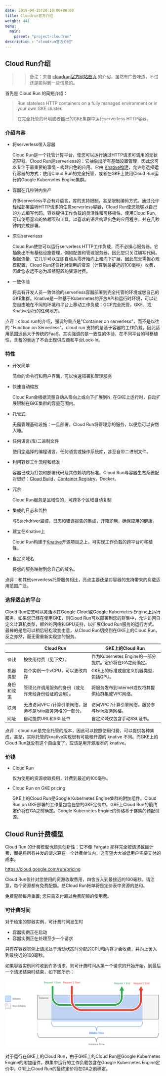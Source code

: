 ```yaml
---
date: 2019-04-15T20:10:00+08:00
title: Cloudrun官方介绍
weight: 441
menu:
  main:
    parent: "project-cloudrun"
description : "cloudrun官方介绍"
---
```


## Cloud Run介绍

> > 备注：来自 [cloudrun官方网站首页](https://cloud.google.com/run/) 的介绍，虽然有广告味道，不过还是能得到一些信息的。 

首先是 Cloud Run 的简短介绍：

> Run stateless HTTP containers on a fully managed environment or in your own GKE cluster.
>
> 在完全托管的环境或者自己的GKE集群中运行serverless HTTP容器。

### 介绍内容

- 将serverless带入容器

	Cloud Run是一个托管计算平台，使您可以运行通过HTTP请求可调用的无状态容器。Cloud Run是serverless的：它抽象出所有基础设置管理，因此您可以专注于最重要的事情 - 构建出色的应用。它由 [Knative构建](https://knative.dev/)，允许您选择运行容器的方式：使用Cloud Run的完全托管，或者在GKE上使用Cloud Run运行的Google Kubernetes Engine集群。

- 容器在几秒钟内生产

	许多serverless平台有对语言，库的支持限制，甚至限制编码方式。通过允许轻松部署监听HTTP请求的任意serverless容器，Cloud Run使您能够以自己的方式编写代码。容器提供工作负载的灵活性和可移植性。使用Cloud Run，可以使用喜欢的依赖项和工具，以喜欢的语言构建出色的应用程序，并在几秒钟内完成部署。

- 原生serverless

	Cloud Run使您可以运行serverless HTTP工作负载，而不必操心服务器。它抽象出所有基础设施管理，例如配置和管理服务器，因此您只关注编写代码。根据流量，它几乎可以立即自动从零开始向上和向下扩展，因此您无需担心规模配置。Cloud Run还仅针对使用的资源（计算到最接近的100毫秒）收费，因此您永远不必为超额配置的资源付费。

- 一致体验

	将具有开发人员一致体验的serverless容器部署到完全托管的环境或您自己的GKE集群。Knative是一种基于Kubernetes的开放API和运行时环境，可以让您自由地在不同的环境和平台上移动工作负载：GCP完全托管，GKE，或Knative运行的任何地方。

点评：cloud run的介绍，强调的重点是"Container on serverless"，而不是以往的 "Function on Serverless"。cloud run 支持的是基于容器的工作负载，因此适用范围远远大于传统的FaaS。其次强调的是一致性的体验，在不同平台的可移植性，含蓄的表达了不会出现供应商和平台Lock-In。

### 特性

- 开发简单

	简单的命令行和用户界面，可以快速部署和管理服务

- 快速自动缩放

	Cloud Run会根据流量自动从零向上或向下扩展到N. 在GKE上运行时，自动扩展限制在GKE集群的容量范围内。

- 托管式

	无需管理基础设施：一旦部署，Cloud Run将管理您的服务，以便您可以安然入睡。

- 任何语言/库/二进制文件

	使用您选择的编程语言，任何语言或操作系统库，甚至自带二进制文件。

- 利用容器工作流程和标准

	容器已成为打包和部署代码及其依赖项的标准。Cloud Run与容器生态系统配对很好：[Cloud Build](https://cloud.google.com/cloud-build/)，[Container Registry](https://cloud.google.com/container-registry/)，Docker。

- 冗余

	Cloud Run服务是区域性的，可跨多个区域自动复制

- 集成的日志和监控

	与Stackdriver监控，日志和错误报告的集成，开箱即用，确保应用的健康。

- 建立在Knative上

	Cloud Run构建于[Knative](https://knative.dev/)开源项目之上，可实现工作负载的跨平台可移植性。

- 自定义域名

	将您的服务映射到您自己的域名。

点评：和其他serverless托管服务相比，亮点主要还是对容器的支持带来的负载适用范围广泛。

### 选择适合的平台

Cloud Run使您可以灵活地在Google Cloud或Google Kubernetes Engine上运行服务。如果您已经在使用GKE，则Cloud Run可以部署到您的群集中，允许访问自定义计算机类型，额外的网络和GPU支持，以扩展Cloud Run服务的运行方式。最棒的是您可以稍后轻松改变主意，从Cloud Run切换到在GKE上的Cloud Run，反之亦然，而无需重新实现您的服务。



|            | Cloud Run                                                  | GKE上的Cloud Run                                        |
| :--------- | ---------------------------------------------------------- | ------------------------------------------------------- |
| 价钱       | 按使用付费（见下文）。                                     | 作为Kubernetes Engine的一部分提供。定价将在GA之前确定。 |
| 机器类型   | 每个实例一个vCPU，可以更改内存                             | GKE上的标准或自定义机器类型，包括GPU。                  |
| 身份和政策 | 管理允许调用服务的身份（或允许未经身份验证的调用）。       | 将服务发布到Internet或仅将其提供给群集或VPC网络。       |
| 联网       | 无法访问VPC /计算引擎网络。服务不是Istio服务网格的一部分。 | 访问VPC /计算引擎网络。服务参与Istio服务网格。          |
| 网址       | 自动提供URL和SSL证书                                       | 自定义域仅包含手动SSL证书。                             |

点评：cloud run是完全托管的版本，因此可以按照使用付费，可以提供各种集成，甚至，实际托管的knative实现很有可能和开源的 knative 不同。而GKE上的Cloud Run就没有这个自由度了，应该是用开源版本的 knative。

### 价钱

- Cloud Run

  仅为使用的资源收取费用，计费到最近的100毫秒。

- Cloud Run on GKE pricing

	GKE上的Cloud Run是Google Kubernetes Engine集群的附加组件。Cloud Run on GKE部署的工作量包含在您的GKE定价中。GRE上Cloud Run的最终定价将在GA之前确定。Google Kubernetes Engine的价格基于群集的预配资源。

## Cloud Run计费模型

Cloud Run 的计费模型也颇具创新性：它不像 Fargate 那样完全按请求数目计费，而是将所有并发的请求算在一个计费单位内，这有望大大减低用户需要支付的成本。

https://cloud.google.com/run/pricing

Cloud Run仅针对您使用的资源收取费用，四舍五入到最接近的100毫秒。请注意，每个资源都有免费配额。总Cloud Run帐单将是定价表中资源的总和。

免费配额每月重置; 您只需支付超过免费配额的使用费。

### 可计费时间

对于给定的容器实例，可计费时间发生时

- 容器实例正在启动
- 容器实例正在处理至少一个请求

只有在容器实例上请求处于活动状态时分配的CPU和内存才会收费，并向上舍入到最接近的100毫秒。

如果容器实例同时收到许多请求，则可计费时间从第一个请求的开始开始，到最后一个请求结束时结束，如下图所示：

![](images/billable-time.svg)

对于运行在GKE上的Cloud Run，由于GKE上的Cloud Run是Google Kubernetes Engine的附加组件。群集中运行的工作负载包含在Google Kubernetes Engine定价中。GRE上Cloud Run的最终定价将在GA之前确定。
